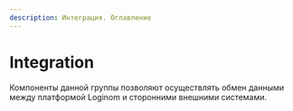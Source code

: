 ```yaml
---
description: Интеграция. Оглавление
---
```


# Integration

Компоненты данной группы позволяют осуществлять обмен данными между платформой Loginom и сторонними внешними системами.
